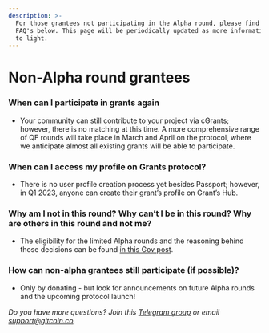 ```yaml
---
description: >-
  For those grantees not participating in the Alpha round, please find a list of
  FAQ's below. This page will be periodically updated as more information comes
  to light.
---
```


# Non-Alpha round grantees

### When can I participate in grants again

* Your community can still contribute to your project via cGrants; however, there is no matching at this time. A more comprehensive range of QF rounds will take place in March and April on the protocol, where we anticipate almost all existing grants will be able to participate.

### When can I access my profile on Grants protocol?

* There is no user profile creation process yet besides Passport; however, in Q1 2023, anyone can create their grant’s profile on Grant’s Hub.

### Why am I not in this round? Why can’t I be in this round? Why are others in this round and not me?

* The eligibility for the limited Alpha rounds and the reasoning behind those decisions can be found [in this Gov post](https://gov.gitcoin.co/t/discussion-feedback-request-grants-protocol-alpha-round-eligibility/11873).

### How can non-alpha grantees still participate (if possible)?

* Only by donating - but look for announcements on future Alpha rounds and the upcoming protocol launch!

_Do you have more questions? Join this_ [_Telegram group_](https://t.me/+xiZqWLiVx2YxYjA5) _or email support@gitcoin.co._
